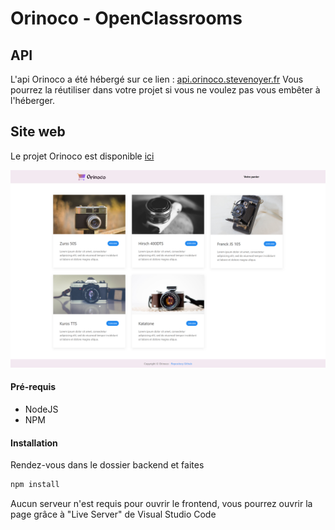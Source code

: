 # Orinoco - OpenClassrooms

## API
L'api Orinoco a été hébergé sur ce lien : [api.orinoco.stevenoyer.fr](https://api.orinoco.stevenoyer.fr/)
Vous pourrez la réutiliser dans votre projet si vous ne voulez pas vous embêter à l'héberger.

## Site web
Le projet Orinoco est disponible [ici](https://orinoco.stevenoyer.fr/)

![homepage](https://github.com/stevenoyer/StevenOyer_05_21062021/blob/main/assets/img/orinoco.stevenoyer.fr_.png)

#### Pré-requis
- NodeJS
- NPM

#### Installation
Rendez-vous dans le dossier backend et faites

```cmd
npm install
```

Aucun serveur n'est requis pour ouvrir le frontend, vous pourrez ouvrir la page grâce à "Live Server" de Visual Studio Code
